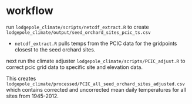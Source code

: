 # workflow

run `lodgepole_climate/scripts/netcdf_extract.R` to create `lodgepole_climate/output/seed_orchard_sites_pcic_ts.csv`
- `netcdf_extract.R` pulls temps from the PCIC data for the gridpoints closest to the seed orchard sites.

next run the climate adjuster `lodgepole_climate/scripts/PCIC_adjust.R` to correct pcic grid data to specific site and elevation data.

This creates `lodgepole_climate/processed/PCIC_all_seed_orchard_sites_adjusted.csv` which contains corrected and uncorrected mean daily temperatures for all sites from 1945-2012.